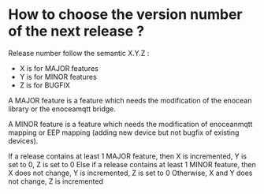 # How to choose the version number of the next release ?

Release number follow the semantic X.Y.Z :
- X is for MAJOR features
- Y is for MINOR features
- Z is for BUGFIX

A MAJOR feature is a feature which needs the modification of the enocean library or the enoceamqtt bridge.

A MINOR feature is a feature which needs the modification of enoceanmqtt mapping or EEP mapping (adding new device but not bugfix of existing devices).

If a release contains at least 1 MAJOR feature, then X is incremented, Y is set to 0, Z is set to 0
Else if a release contains at least 1 MINOR feature, then X does not change, Y is incremented, Z is set to 0
Otherwise, X and Y does not change, Z is incremented
